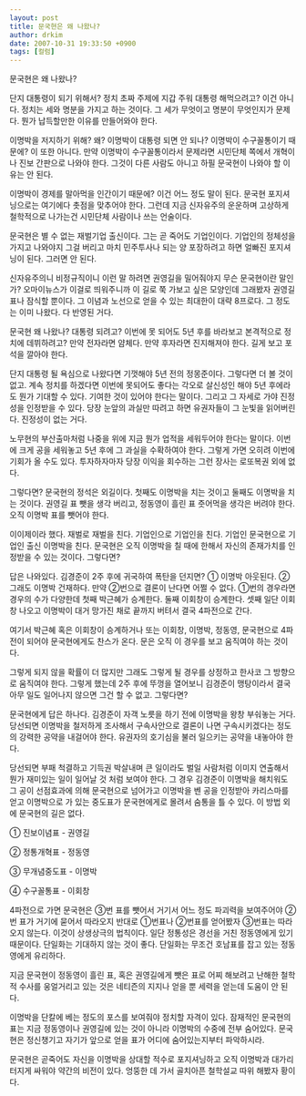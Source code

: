```yaml
---
layout: post
title: 문국현은 왜 나왔나?
author: drkim
date: 2007-10-31 19:33:50 +0900
tags: [컬럼]
---
```


  문국현은 왜 나왔나?



  


  단지 대통령이 되기 위해서? 정치 초짜 주제에 지갑 주워 대통령 해먹으려고? 이건 아니다. 정치는 세와 명분을 가지고 하는 것이다. 그 세가 무엇이고 명분이 무엇인지가 문제다. 뭔가 납득할만한 이유를 만들어와야 한다.



  


  이명박을 저지하기 위해? 왜? 이명박이 대통령 되면 안 되나? 이명박이 수구꼴통이기 때문에? 이 또한 아니다. 만약 이명박이 수구꼴통이라서 문제라면 시민단체 쪽에서 개혁이나 진보 간판으로 나와야 한다. 그것이 다른 사람도 아니고 하필 문국현이 나와야 할 이유는 안 된다.



  


  이명박이 경제를 말아먹을 인간이기 때문에? 이건 어느 정도 말이 된다. 문국현 포지셔닝으로는 여기에다 촛점을 맞추어야 한다. 그런데 지금 신자유주의 운운하며 고상하게 철학적으로 나가는건 시민단체 사람이나 쓰는 언술이다.



  


  문국현은 별 수 없는 재벌기업 출신이다. 그는 곧 죽어도 기업인이다. 기업인의 정체성을 가지고 나와야지 그걸 버리고 마치 민주투사나 되는 양 포장하려고 하면 얼빠진 포지셔닝이 된다. 그러면 안 된다.



  


  신자유주의니 비정규직이니 이런 말 하려면 권영길을 밀어줘야지 무슨 문국현이란 말인가? 오마이뉴스가 이걸로 띄워주니까 이 길로 쭉 가보고 싶은 모양인데 그래봤자 권영길 표나 잠식할 뿐이다. 그 이념과 노선으로 얻을 수 있는 최대한이 대략 8프로다. 그 정도는 이미 나왔다. 다 반영된 거다.



  


  문국현 왜 나왔나? 대통령 되려고? 이번에 못 되어도 5년 후를 바라보고 본격적으로 정치에 데뷔하려고? 만약 전자라면 얌체다. 만약 후자라면 진지해져야 한다. 길게 보고 포석을 깔아야 한다.



  


  단지 대통령 될 욕심으로 나왔다면 기껏해야 5년 전의 정몽준이다. 그렇다면 더 볼 것이 없고. 계속 정치를 하겠다면 이번에 못되어도 좋다는 각오로 살신성인 해야 5년 후에라도 뭔가 기대할 수 있다. 기여한 것이 있어야 한다는 말이다. 그리고 그 자세로 가야 진정성을 인정받을 수 있다. 당장 눈앞의 과실만 따려고 하면 유권자들이 그 눈빛을 읽어버린다. 진정성이 없는 거다.



  


  노무현의 부산출마처럼 나중을 위에 지금 뭔가 업적을 세워두어야 한다는 말이다. 이번에 크게 공을 세워놓고 5년 후에 그 과실을 수확하여야 한다. 그렇게 가면 오히려 이번에 기회가 올 수도 있다. 투자하자마자 당장 이익을 회수하는 그런 장사는 로또복권 외에 없다.



  


  그렇다면? 문국현의 정석은 외길이다. 첫째도 이명박을 치는 것이고 둘째도 이명박을 치는 것이다. 권영길 표 뺏을 생각 버리고, 정동영이 흘린 표 줏어먹을 생각은 버려야 한다. 오직 이명박 표를 뺏어야 한다.



  


  이이제이라 했다. 재벌로 재벌을 친다. 기업인으로 기업인을 친다. 기업인 문국현으로 기업인 출신 이명박을 친다. 문국현은 오직 이명박을 칠 때에 한해서 자신의 존재가치를 인정받을 수 있는 것이다. 그렇다면?



  


  답은 나와있다. 김경준이 2주 후에 귀국하여 폭탄을 던지면? ① 이명박 아웃된다. ② 그래도 이명박 건재하다. 만약 ②번으로 결론이 난다면 어쩔 수 없다. ①번의 경우라면 경우의 수가 다양한데 첫째 박근혜가 승계한다. 둘째 이회창이 승계한다. 셋째 일단 이회창 나오고 이명박이 대거 망가진 채로 끝까지 버텨서 결국 4파전으로 간다.



  


  여기서 박근혜 혹은 이회창이 승계하거나 또는 이회창, 이명박, 정동영, 문국현으로 4파전이 되어야 문국현에게도 찬스가 온다. 문은 오직 이 경우를 보고 움직여야 하는 것이다.



  


  그렇게 되지 않을 확률이 더 많지만 그래도 그렇게 될 경우를 상정하고 한사코 그 방향으로 움직여야 한다. 그렇게 했는데 2주 후에 뚜껑을 열어보니 김경준이 맹탕이라서 결국 아무 일도 일어나지 않으면 그건 할 수 없고. 그렇다면?



  


  문국현에게 답은 하나다. 김경준이 자객 노릇을 하기 전에 이명박을 왕창 부숴놓는 거다. 당선되면 이명박을 철저하게 조사해서 구속사안으로 결론이 나면 구속시키겠다는 정도의 강력한 공약을 내걸어야 한다. 유권자의 호기심을 불러 일으키는 공약을 내놓아야 한다.



  


  당선되면 부패 척결하고 기득권 박살내며 큰 일이라도 벌일 사람처럼 이미지 연출해서 뭔가 재미있는 일이 일어날 것 처럼 보여야 한다. 그 경우 김경준이 이명박을 해치워도 그 공이 선점효과에 의해 문국현으로 넘어가고 이명박을 벤 공을 인정받아 카리스마를 얻고 이명박으로 가 있는 중도표가 문국현에게로 몰려서 숨통을 틀 수 있다. 이 방법 외에 문국현의 길은 없다.



  


  ① 진보이념표 - 권영길



  ② 정통개혁표 - 정동영



  ③ 무개념중도표 - 이명박



  ④ 수구꼴통표 - 이회창



  


  4파전으로 가면 문국현은 ③번 표를 뺏어서 거기서 어느 정도 파괴력을 보여주어야 ② 번 표가 거기에 묻어서 따라오지 반대로 ①번표나 ②번표를 얻어봤자 ③번표는 따라오지 않는다. 이것이 상생상극의 법칙이다. 일단 정통성은 경선을 거친 정동영에게 있기 때문이다. 단일화는 기대하지 않는 것이 좋다. 단일화는 무조건 호남표를 잡고 있는 정동영에게 유리하다.



  


  지금 문국현이 정동영이 흘린 표, 혹은 권영길에게 뺏은 표로 어찌 해보려고 난해한 철학적 수사를 웅얼거리고 있는 것은 네티즌의 지지나 얻을 뿐 세력을 얻는데 도움이 안 된다.



  


  이명박을 단칼에 베는 정도의 포스를 보여줘야 정치할 자격이 있다. 잠재적인 문국현의 표는 지금 정동영이나 권영길에 있는 것이 아니라 이명박의 수중에 전부 숨어있다. 문국현은 정신챙기고 자기가 앞으로 얻을 표가 어디에 숨어있는지부터 파악하시라.



  


  문국현은 곧죽어도 자신을 이명박을 상대할 적수로 포지셔닝하고 오직 이명박과 대가리 터지게 싸워야 약간의 비전이 있다. 엉뚱한 데 가서 골치아픈 철학설교 따위 해봤자 황이다.



  


  


